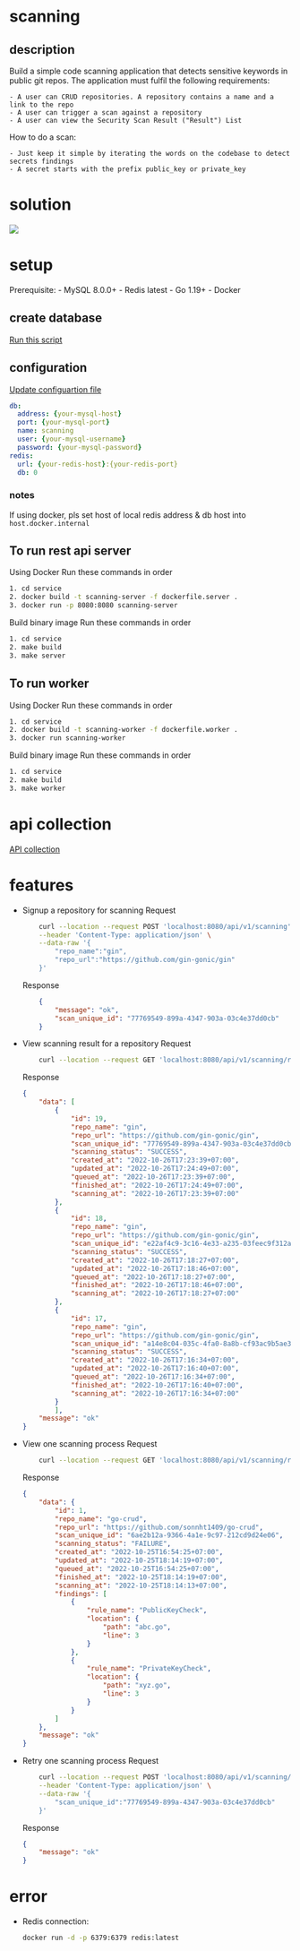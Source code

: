 # scanning

## description

Build a simple code scanning application that detects sensitive keywords in public git repos. The application must fulfil the following requirements:

    - A user can CRUD repositories. A repository contains a name and a link to the repo
    - A user can trigger a scan against a repository
    - A user can view the Security Scan Result ("Result") List

How to do a scan:

    - Just keep it simple by iterating the words on the codebase to detect secrets findings
    - A secret starts with the prefix public_key or private_key

# solution

<img src="https://i.postimg.cc/C5JdnQs2/Screen-Shot-2022-10-26-at-17-35-02.png">

# setup

Prerequisite:
    - MySQL 8.0.0+
    - Redis latest
    - Go 1.19+
    - Docker

## create database

[Run this script](https://github.com/sonnht1409/scanning/blob/main/service/migration/scannings.sql)

## configuration

[Update configuartion file](https://github.com/sonnht1409/scanning/blob/main/service/config/config.yaml)

```yaml
db:
  address: {your-mysql-host}
  port: {your-mysql-port}
  name: scanning
  user: {your-mysql-username}
  password: {your-mysql-password}
redis:
  url: {your-redis-host}:{your-redis-port}
  db: 0
```

### notes

If using docker, pls set host of local redis address & db host into `host.docker.internal`

## To run rest api server
Using Docker
Run these commands in order
```sh
1. cd service
2. docker build -t scanning-server -f dockerfile.server .
3. docker run -p 8080:8080 scanning-server
```

Build binary image
Run these commands in order
```sh
1. cd service
2. make build
3. make server
```

## To run worker
Using Docker
Run these commands in order
```sh
1. cd service
2. docker build -t scanning-worker -f dockerfile.worker .
3. docker run scanning-worker
```

Build binary image
Run these commands in order
```sh
1. cd service
2. make build
3. make worker
```

# api collection
[API collection](https://www.getpostman.com/collections/07350ddbc1c5630472dc)

# features
- Signup a repository for scanning
    Request
    ```sh
        curl --location --request POST 'localhost:8080/api/v1/scanning' \
        --header 'Content-Type: application/json' \
        --data-raw '{
            "repo_name":"gin",
            "repo_url":"https://github.com/gin-gonic/gin"
        }'
    ```
    Response
    ```json
        {
            "message": "ok",
            "scan_unique_id": "77769549-899a-4347-903a-03c4e37dd0cb"
        }
    ```
- View scanning result for a repository
    Request
    ```sh
        curl --location --request GET 'localhost:8080/api/v1/scanning/results?repo_name=gin'
    ```
    Response
    ```json
    {
        "data": [
            {
                "id": 19,
                "repo_name": "gin",
                "repo_url": "https://github.com/gin-gonic/gin",
                "scan_unique_id": "77769549-899a-4347-903a-03c4e37dd0cb",
                "scanning_status": "SUCCESS",
                "created_at": "2022-10-26T17:23:39+07:00",
                "updated_at": "2022-10-26T17:24:49+07:00",
                "queued_at": "2022-10-26T17:23:39+07:00",
                "finished_at": "2022-10-26T17:24:49+07:00",
                "scanning_at": "2022-10-26T17:23:39+07:00"
            },
            {
                "id": 18,
                "repo_name": "gin",
                "repo_url": "https://github.com/gin-gonic/gin",
                "scan_unique_id": "e22af4c9-3c16-4e33-a235-03feec9f312a",
                "scanning_status": "SUCCESS",
                "created_at": "2022-10-26T17:18:27+07:00",
                "updated_at": "2022-10-26T17:18:46+07:00",
                "queued_at": "2022-10-26T17:18:27+07:00",
                "finished_at": "2022-10-26T17:18:46+07:00",
                "scanning_at": "2022-10-26T17:18:27+07:00"
            },
            {
                "id": 17,
                "repo_name": "gin",
                "repo_url": "https://github.com/gin-gonic/gin",
                "scan_unique_id": "a14e8c04-035c-4fa0-8a8b-cf93ac9b5ae3",
                "scanning_status": "SUCCESS",
                "created_at": "2022-10-26T17:16:34+07:00",
                "updated_at": "2022-10-26T17:16:40+07:00",
                "queued_at": "2022-10-26T17:16:34+07:00",
                "finished_at": "2022-10-26T17:16:40+07:00",
                "scanning_at": "2022-10-26T17:16:34+07:00"
            }
            ],
        "message": "ok"
    }
    ```
- View one scanning process
    Request
    ```sh
        curl --location --request GET 'localhost:8080/api/v1/scanning/result?scan_unique_id=6ae2b12a-9366-4a1e-9c97-212cd9d24e06'
    ```
    Response
    ```json
    {
        "data": {
            "id": 1,
            "repo_name": "go-crud",
            "repo_url": "https://github.com/sonnht1409/go-crud",
            "scan_unique_id": "6ae2b12a-9366-4a1e-9c97-212cd9d24e06",
            "scanning_status": "FAILURE",
            "created_at": "2022-10-25T16:54:25+07:00",
            "updated_at": "2022-10-25T18:14:19+07:00",
            "queued_at": "2022-10-25T16:54:25+07:00",
            "finished_at": "2022-10-25T18:14:19+07:00",
            "scanning_at": "2022-10-25T18:14:13+07:00",
            "findings": [
                {
                    "rule_name": "PublicKeyCheck",
                    "location": {
                        "path": "abc.go",
                        "line": 3
                    }
                },
                {
                    "rule_name": "PrivateKeyCheck",
                    "location": {
                        "path": "xyz.go",
                        "line": 3
                    }
                }
            ]
        },
        "message": "ok"
    }
    ```
- Retry one scanning process
     Request
    ```sh
        curl --location --request POST 'localhost:8080/api/v1/scanning/retry' \
        --header 'Content-Type: application/json' \
        --data-raw '{
            "scan_unique_id":"77769549-899a-4347-903a-03c4e37dd0cb"
        }'
    ```
    Response
    ```json
    {
        "message": "ok"
    }
    ```

# error

- Redis connection:
    ```sh
    docker run -d -p 6379:6379 redis:latest
    ```